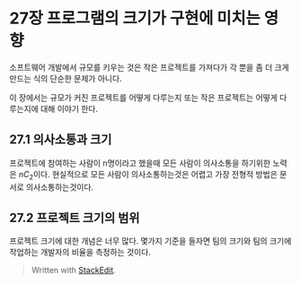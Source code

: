 # 27장 프로그램의 크기가 구현에 미치는 영향

소프트웨어 개발에서 규모를 키우는 것은 작은 프로젝트를 가져다가 각 뿐을 좀 더 크게 만드는 식의 단순한 문제가 아니다. 

이 장에서는 규모가 커진 프로젝트를 어떻게 다루는지 또는 작은 프로젝트는 어떻게 다루는지에 대해 이야기 한다.

## 27.1 의사소통과 크기

프로젝트에 참여하는 사람이 n명이라고 했을때 모든 사람이 의사소통을 하기위한 노력은 $nC_2$이다. 
현실적으로 모든 사람이 의사소통하는것은 어렵고 가장 전형적 방법은 문서로 의사소통하는것이다.

## 27.2 프로젝트 크기의 범위

프로젝트 크기에 대한 개념은 너무 많다. 몇가지 기준을 들자면 팀의 크기와 팀의 크기에 작업하는 개발자의 비율을 측정하는 것이다. 

> Written with [StackEdit](https://stackedit.io/).
<!--stackedit_data:
eyJoaXN0b3J5IjpbLTUzNTY0MzEyMSwtMjY3MjgzMDkyLDE2Nj
c1NTg0MTAsLTEwODUzMzg3NDddfQ==
-->
